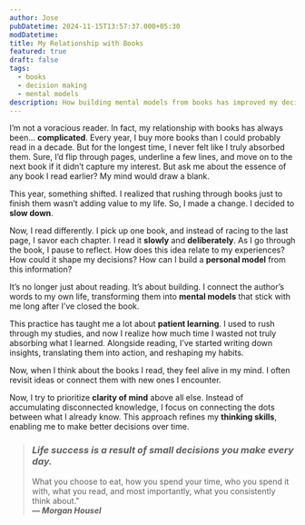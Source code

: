 ```yaml
---
author: Jose
pubDatetime: 2024-11-15T13:57:37.000+05:30
modDatetime: 
title: My Relationship with Books
featured: true
draft: false
tags:
  - books
  - decision making
  - mental models
description: How building mental models from books has improved my decision-making and clarity of mind.
---
```


I’m not a voracious reader. In fact, my relationship with books has always been… **complicated**. Every year, I buy more books than I could probably read in a decade. But for the longest time, I never felt like I truly absorbed them. Sure, I’d flip through pages, underline a few lines, and move on to the next book if it didn’t capture my interest. But ask me about the essence of any book I read earlier? My mind would draw a blank.  

This year, something shifted. I realized that rushing through books just to finish them wasn’t adding value to my life. So, I made a change. I decided to **slow down**.  

Now, I read differently. I pick up one book, and instead of racing to the last page, I savor each chapter. I read it **slowly** and **deliberately**. As I go through the book, I pause to reflect. How does this idea relate to my experiences? How could it shape my decisions? How can I build a **personal model** from this information?  

It’s no longer just about reading. It’s about building. I connect the author’s words to my own life, transforming them into **mental models** that stick with me long after I’ve closed the book.  

This practice has taught me a lot about **patient learning**. I used to rush through my studies, and now I realize how much time I wasted not truly absorbing what I learned. Alongside reading, I’ve started writing down insights, translating them into action, and reshaping my habits.  

Now, when I think about the books I read, they feel alive in my mind. I often revisit ideas or connect them with new ones I encounter.  

Now, I try to prioritize **clarity of mind** above all else. Instead of accumulating disconnected knowledge, I focus on connecting the dots between what I already know. This approach refines my **thinking skills**, enabling me to make better decisions over time.

> ### *Life success is a result of small decisions you make every day.* 
> What you choose to eat, how you spend your time, who you spend it with, what you read, and most importantly, what you consistently think about."  
> ***― Morgan Housel***